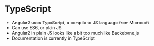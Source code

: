 # TypeScript

- Angular2 uses TypeScript, a compile to JS language from Microsoft
- Can use ES6, or plain JS
- Angular2 in plain JS looks like a bit too much like Backebone.js
- Documentation is currently in TypeScript
